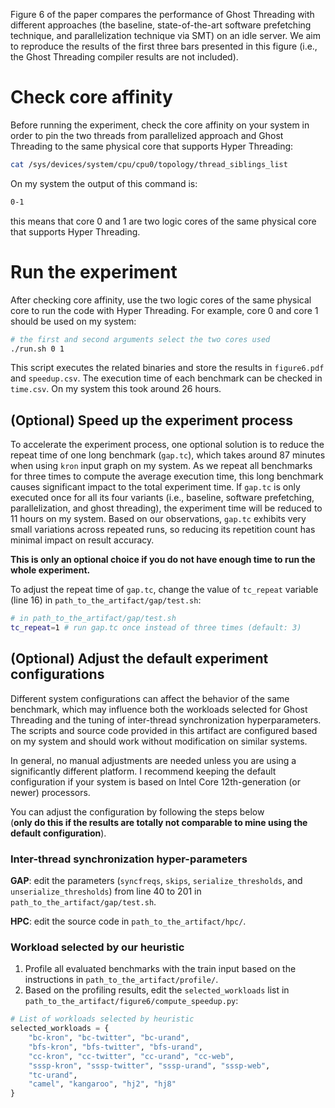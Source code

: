 Figure 6 of the paper compares the performance of Ghost Threading with different approaches 
(the baseline, state-of-the-art software prefetching technique, and parallelization technique via SMT) on an idle server. We aim to reproduce the results of the first three bars presented in this figure (i.e., the Ghost Threading compiler results are not included).

# Check core affinity
Before running the experiment, check the core affinity on your system in order to 
pin the two threads from parallelized approach and Ghost Threading to the same physical
core that supports Hyper Threading:
```sh
cat /sys/devices/system/cpu/cpu0/topology/thread_siblings_list
```
On my system the output of this command is:
```sh
0-1 
```
this means that core 0 and 1 are two logic cores of the same physical core that supports
Hyper Threading. 

# Run the experiment
After checking core affinity, use the two logic cores of the same physical core to run 
the code with Hyper Threading. For example, core 0 and core 1 should be used on my system: 
```sh
# the first and second arguments select the two cores used 
./run.sh 0 1
```
This script executes the related binaries and store the results in `figure6.pdf` and `speedup.csv`. The execution 
time of each benchmark can be checked in `time.csv`. On my system this took around 26 hours. 

## (Optional) Speed up the experiment process
To accelerate the experiment process, one optional solution is to reduce the repeat time of 
one long benchmark (`gap.tc`), which takes around 87 minutes when using `kron` input graph 
on my system. As we repeat all benchmarks for three times to compute the average execution time,
this long benchmark causes significant impact to the total experiment time. If `gap.tc` is only executed
once for all its four variants (i.e., baseline, software prefetching, parallelization, and ghost threading),
the experiment time will be reduced to 11 hours on my system. Based on our observations, `gap.tc` exhibits 
very small variations across repeated runs, so reducing its repetition count has minimal impact on result accuracy.

**This is only an optional choice if you do not have enough time to run the whole experiment.**

To adjust the repeat time of `gap.tc`, change the value of `tc_repeat` variable (line 16) in 
`path_to_the_artifact/gap/test.sh`: 
```sh
# in path_to_the_artifact/gap/test.sh
tc_repeat=1 # run gap.tc once instead of three times (default: 3)
```

## (Optional) Adjust the default experiment configurations
Different system configurations can affect the behavior of the same benchmark, which may 
influence both the workloads selected for Ghost Threading and the tuning of inter-thread 
synchronization hyperparameters. The scripts and source code provided in this artifact are 
configured based on my system and should work without modification on similar systems.

In general, no manual adjustments are needed unless you are using a significantly different 
platform. I recommend keeping the default configuration if your system is based on Intel Core 
12th-generation (or newer) processors.

You can adjust the configuration by following the steps below  
(**only do this if the results are totally not comparable to mine using the default configuration**).

### Inter-thread synchronization hyper-parameters
**GAP**: edit the parameters (`syncfreqs`, `skips`, `serialize_thresholds`, and `unserialize_thresholds`) 
from line 40 to 201 in `path_to_the_artifact/gap/test.sh`. 

**HPC**: edit the source code in `path_to_the_artifact/hpc/`. 

### Workload selected by our heuristic
1. Profile all evaluated benchmarks with the train input based on the instructions in 
`path_to_the_artifact/profile/`. 
2. Based on the profiling results, edit the `selected_workloads` list in `path_to_the_artifact/figure6/compute_speedup.py`:
```python
# List of workloads selected by heuristic
selected_workloads = {
    "bc-kron", "bc-twitter", "bc-urand",
    "bfs-kron", "bfs-twitter", "bfs-urand",
    "cc-kron", "cc-twitter", "cc-urand", "cc-web",
    "sssp-kron", "sssp-twitter", "sssp-urand", "sssp-web",
    "tc-urand",
    "camel", "kangaroo", "hj2", "hj8"
}
```
